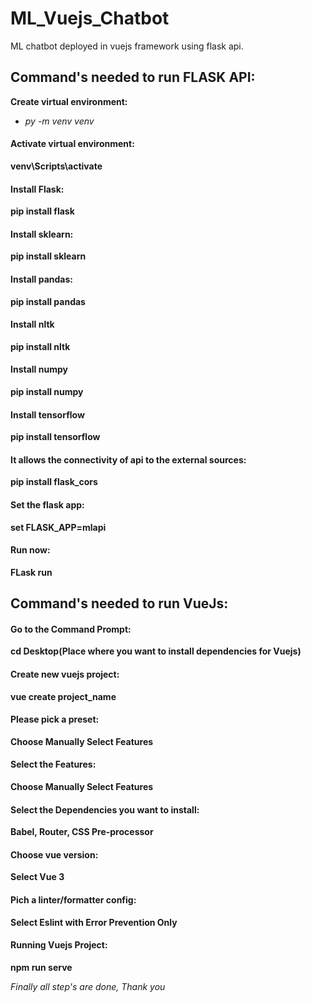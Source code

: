 # ML_Vuejs_Chatbot
 ML chatbot deployed in vuejs framework using flask api.

## Command's needed to run FLASK API:

**Create virtual environment:**
- *py -m venv venv*

#### Activate virtual environment:
**venv\Scripts\activate**

#### Install Flask:
**pip install flask**

#### Install sklearn:
**pip install sklearn**

#### Install pandas:
**pip install pandas**

#### Install nltk
**pip install nltk**

#### Install numpy
**pip install numpy**

#### Install tensorflow
**pip install tensorflow**

#### It allows the connectivity of api to the external sources:
**pip install flask_cors**

#### Set the flask app:
**set FLASK_APP=mlapi**

#### Run now:
**FLask run**

## Command's needed to run VueJs:

#### Go to the Command Prompt:
**cd Desktop(Place where you want to install dependencies for Vuejs)**

#### Create new vuejs project:
**vue create project_name**

#### Please pick a preset:
**Choose Manually Select Features**

#### Select the Features:
**Choose Manually Select Features**

#### Select the Dependencies you want to install:
**Babel, Router, CSS Pre-processor**

#### Choose vue version:
**Select Vue 3**

#### Pich a linter/formatter config:
**Select Eslint with Error Prevention Only**

#### Running Vuejs Project:
**npm run serve**

*Finally all step's are done, Thank you*
